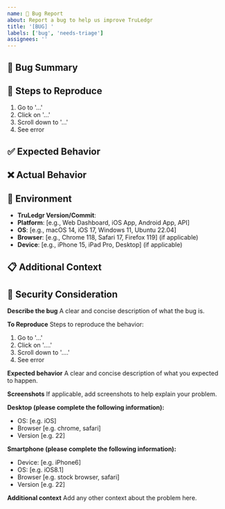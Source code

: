 ```yaml
---
name: 🐛 Bug Report
about: Report a bug to help us improve TruLedgr
title: '[BUG] '
labels: ['bug', 'needs-triage']
assignees: ''
---
```


## 🐛 Bug Summary
<!-- Provide a clear and concise description of the bug -->

## 🔄 Steps to Reproduce
<!-- Detailed steps to reproduce the issue -->
1. Go to '...'
2. Click on '...'
3. Scroll down to '...'
4. See error

## ✅ Expected Behavior
<!-- A clear description of what you expected to happen -->

## ❌ Actual Behavior
<!-- A clear description of what actually happened -->

## 📱 Environment
<!-- Please complete the following information -->
- **TruLedgr Version/Commit**: 
- **Platform**: [e.g., Web Dashboard, iOS App, Android App, API]
- **OS**: [e.g., macOS 14, iOS 17, Windows 11, Ubuntu 22.04]
- **Browser**: [e.g., Chrome 118, Safari 17, Firefox 119] (if applicable)
- **Device**: [e.g., iPhone 15, iPad Pro, Desktop] (if applicable)

## 📋 Additional Context
<!-- Add any other context, screenshots, or logs about the problem here -->

## 🔐 Security Consideration
<!-- If this bug involves sensitive financial data or security concerns, please use the Security Vulnerability option instead -->

**Describe the bug**
A clear and concise description of what the bug is.

**To Reproduce**
Steps to reproduce the behavior:
1. Go to '...'
2. Click on '....'
3. Scroll down to '....'
4. See error

**Expected behavior**
A clear and concise description of what you expected to happen.

**Screenshots**
If applicable, add screenshots to help explain your problem.

**Desktop (please complete the following information):**
 - OS: [e.g. iOS]
 - Browser [e.g. chrome, safari]
 - Version [e.g. 22]

**Smartphone (please complete the following information):**
 - Device: [e.g. iPhone6]
 - OS: [e.g. iOS8.1]
 - Browser [e.g. stock browser, safari]
 - Version [e.g. 22]

**Additional context**
Add any other context about the problem here.

